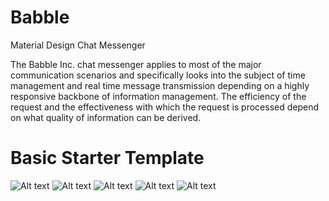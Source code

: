 # Babble
Material Design Chat Messenger

The Babble Inc. chat messenger applies to most of the major communication scenarios and specifically looks into the subject of time management and real time message transmission depending on a highly responsive backbone of information management. The efficiency of the request and the effectiveness with which the request is processed depend on what quality of information can be derived. 

# Basic Starter Template

![Alt text](https://raw.githubusercontent.com/vidit135g/Babble/master/bab1.png?raw=true "Title")
![Alt text](https://raw.githubusercontent.com/vidit135g/Babble/master/bab2.PNG?raw=true "Title")
![Alt text](https://raw.githubusercontent.com/vidit135g/Babble/master/bab3.PNG?raw=true "Title")
![Alt text](https://raw.githubusercontent.com/vidit135g/Babble/master/bab4.PNG?raw=true "Title")
![Alt text](https://raw.githubusercontent.com/vidit135g/Babble/master/bab5.jpg?raw=true "Title")
